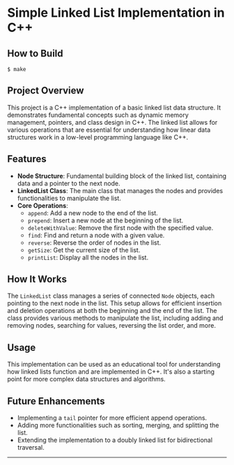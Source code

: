 # Simple Linked List Implementation in C++
## How to Build 
```
$ make

```

## Project Overview
This project is a C++ implementation of a basic linked list data structure. It demonstrates fundamental concepts such as dynamic memory management, pointers, and class design in C++. The linked list allows for various operations that are essential for understanding how linear data structures work in a low-level programming language like C++.

## Features
- **Node Structure**: Fundamental building block of the linked list, containing data and a pointer to the next node.
- **LinkedList Class**: The main class that manages the nodes and provides functionalities to manipulate the list.
- **Core Operations**:
  - `append`: Add a new node to the end of the list.
  - `prepend`: Insert a new node at the beginning of the list.
  - `deleteWithValue`: Remove the first node with the specified value.
  - `find`: Find and return a node with a given value.
  - `reverse`: Reverse the order of nodes in the list.
  - `getSize`: Get the current size of the list.
  - `printList`: Display all the nodes in the list.

## How It Works
The `LinkedList` class manages a series of connected `Node` objects, each pointing to the next node in the list. This setup allows for efficient insertion and deletion operations at both the beginning and the end of the list. The class provides various methods to manipulate the list, including adding and removing nodes, searching for values, reversing the list order, and more.

## Usage
This implementation can be used as an educational tool for understanding how linked lists function and are implemented in C++. It's also a starting point for more complex data structures and algorithms.

## Future Enhancements
- Implementing a `tail` pointer for more efficient append operations.
- Adding more functionalities such as sorting, merging, and splitting the list.
- Extending the implementation to a doubly linked list for bidirectional traversal.

---
